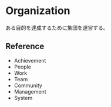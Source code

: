 # Organization

ある目的を達成するために集団を運営する。

## Reference

- Achievement
- People
- Work
- Team
- Community
- Management
- System
